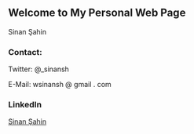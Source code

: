 ## Welcome to My Personal Web Page

Sinan Şahin 

### Contact:

Twitter: @_sinansh

E-Mail: wsinansh @ gmail . com

### LinkedIn

<div class="LI-profile-badge"  data-version="v1" data-size="medium" data-locale="tr_TR" data-type="vertical" data-theme="light" data-vanity="sinansh"><a class="LI-simple-link" href='https://tr.linkedin.com/in/sinansh?trk=profile-badge'>Sinan Şahin</a></div>

<script type="text/javascript" src="https://platform.linkedin.com/badges/js/profile.js" async defer></script>
